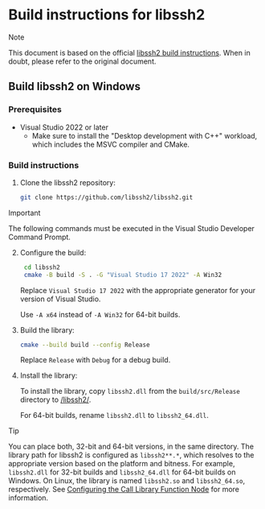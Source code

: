 # Build instructions for libssh2

> [!NOTE]
> This document is based on the official [libssh2 build instructions](https://github.com/libssh2/libssh2/blob/master/docs/INSTALL_CMAKE.md).
> When in doubt, please refer to the original document.

## Build libssh2 on Windows

### Prerequisites

- Visual Studio 2022 or later
  - Make sure to install the "Desktop development with C++" workload, which includes the MSVC compiler and CMake.

### Build instructions

1. Clone the libssh2 repository:

   ```sh
   git clone https://github.com/libssh2/libssh2.git
   ```

> [!IMPORTANT]
> The following commands must be executed in the Visual Studio Developer Command Prompt.

2. Configure the build:

   ```sh
    cd libssh2
    cmake -B build -S . -G "Visual Studio 17 2022" -A Win32
    ```

    Replace `Visual Studio 17 2022` with the appropriate generator for your version of Visual Studio.

    Use `-A x64` instead of `-A Win32` for 64-bit builds.

3. Build the library:

    ```sh
    cmake --build build --config Release
    ```

    Replace `Release` with `Debug` for a debug build.

4. Install the library:

    To install the library, copy `libssh2.dll` from the `build/src/Release` directory to [/libssh2/](/libssh2/).

    For 64-bit builds, rename `libssh2.dll` to `libssh2_64.dll`.

> [!TIP]
> You can place both, 32-bit and 64-bit versions, in the same directory.
> The library path for libssh2 is configured as `libssh2**.*`, which resolves to the appropriate version based on the platform and bitness.
> For example, `libssh2.dll` for 32-bit builds and `libssh2_64.dll` for 64-bit builds on Windows. On Linux, the library is named `libssh2.so` and `libssh2_64.so`, respectively.
> See [Configuring the Call Library Function Node](https://www.ni.com/docs/en-US/bundle/labview/page/configuring-the-call-library-function-node.html) for more information.
